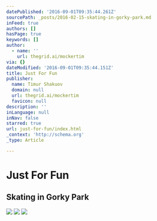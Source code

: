 ```yaml
---
datePublished: '2016-09-01T09:35:44.261Z'
sourcePath: _posts/2016-02-15-skating-in-gorky-park.md
inFeed: true
authors: []
hasPage: true
keywords: []
author:
  - name: ''
    url: thegrid.ai/mockertim
via: {}
dateModified: '2016-09-01T09:35:44.151Z'
title: Just For Fun
publisher:
  name: Timur Shakuov
  domain: null
  url: thegrid.ai/mockertim
  favicon: null
description: ''
inLanguage: null
inNav: false
starred: true
url: just-for-fun/index.html
_context: 'http://schema.org'
_type: Article

---
```

# Just For Fun

## Skating in Gorky Park
![](https://s3-us-west-2.amazonaws.com/the-grid-img/p/793347b6717a7007e26a155117ff2f7e19bb1285.jpg)
![](https://s3-us-west-2.amazonaws.com/the-grid-img/p/395660506ebe46747d26d949d263ecbe47024f11.jpg)
![](https://s3-us-west-2.amazonaws.com/the-grid-img/p/441e8cd490b468fbc9db8e041f75cb267b5ae7cc.jpg)
